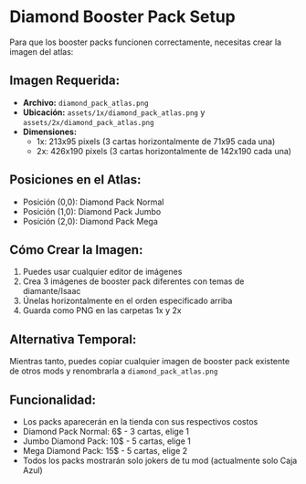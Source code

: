 # Diamond Booster Pack Setup

Para que los booster packs funcionen correctamente, necesitas crear la imagen del atlas:

## Imagen Requerida:
- **Archivo:** `diamond_pack_atlas.png`
- **Ubicación:** `assets/1x/diamond_pack_atlas.png` y `assets/2x/diamond_pack_atlas.png`
- **Dimensiones:** 
  - 1x: 213x95 pixels (3 cartas horizontalmente de 71x95 cada una)
  - 2x: 426x190 pixels (3 cartas horizontalmente de 142x190 cada una)

## Posiciones en el Atlas:
- Posición (0,0): Diamond Pack Normal
- Posición (1,0): Diamond Pack Jumbo  
- Posición (2,0): Diamond Pack Mega

## Cómo Crear la Imagen:
1. Puedes usar cualquier editor de imágenes
2. Crea 3 imágenes de booster pack diferentes con temas de diamante/Isaac
3. Únelas horizontalmente en el orden especificado arriba
4. Guarda como PNG en las carpetas 1x y 2x

## Alternativa Temporal:
Mientras tanto, puedes copiar cualquier imagen de booster pack existente de otros mods y renombrarla a `diamond_pack_atlas.png`

## Funcionalidad:
- Los packs aparecerán en la tienda con sus respectivos costos
- Diamond Pack Normal: 6$ - 3 cartas, elige 1
- Jumbo Diamond Pack: 10$ - 5 cartas, elige 1  
- Mega Diamond Pack: 15$ - 5 cartas, elige 2
- Todos los packs mostrarán solo jokers de tu mod (actualmente solo Caja Azul)
